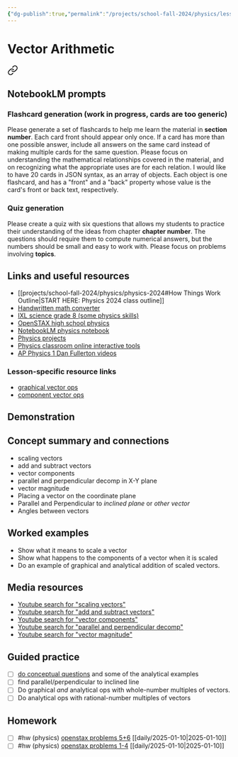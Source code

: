 ```yaml
---
{"dg-publish":true,"permalink":"/projects/school-fall-2024/physics/lessons/vector-arithmetic/"}
---
```



#  Vector Arithmetic


<div class="transclusion internal-embed is-loaded"><a class="markdown-embed-link" href="/projects/school-fall-2024/physics/physics-2024/#notebook-lm-prompts" aria-label="Open link"><svg xmlns="http://www.w3.org/2000/svg" width="24" height="24" viewBox="0 0 24 24" fill="none" stroke="currentColor" stroke-width="2" stroke-linecap="round" stroke-linejoin="round" class="svg-icon lucide-link"><path d="M10 13a5 5 0 0 0 7.54.54l3-3a5 5 0 0 0-7.07-7.07l-1.72 1.71"></path><path d="M14 11a5 5 0 0 0-7.54-.54l-3 3a5 5 0 0 0 7.07 7.07l1.71-1.71"></path></svg></a><div class="markdown-embed">



## NotebookLM prompts

### Flashcard generation (work in progress, cards are too generic)

Please generate a set of flashcards to help me learn the material in **section number**. Each card front should appear only once. If a card has more than one possible answer, include all answers on the same card instead of making multiple cards for the same question. Please focus on understanding the mathematical relationships covered in the material, and on recognizing what the appropriate uses are for each relation. I would like to have 20 cards in JSON syntax, as an array of objects. Each object is one flashcard, and has a "front" and a "back" property whose value is the card's front or back text, respectively.

### Quiz generation

Please create a quiz with six questions that allows my students to practice their understanding of the ideas from chapter **chapter number**. The questions should require them to compute numerical answers, but the numbers should be small and easy to work with. Please focus on problems involving **topics**.



</div></div>


## Links and useful resources 

- [[projects/school-fall-2024/physics/physics-2024#How Things Work Outline\|START HERE: Physics 2024 class outline]]
- [Handwritten math converter](https://webdemo.myscript.com/views/math/index.html#)
- [IXL science grade 8 (some physics skills)](https://www.ixl.com/science/grade-8)
- [OpenSTAX high school physics](https://openstax.org/books/physics/pages/1-introduction)
- [NotebookLM physics notebook](https://notebooklm.google.com/notebook/94fe29f5-cebb-4621-9e03-d20110b7a978)
- [Physics projects](https://www.sciencebuddies.org/science-fair-projects/science-projects/physics/high-school)
- [Physics classroom online interactive tools](https://www.physicsclassroom.com)
- [AP Physics 1 Dan Fullerton videos](https://www.youtube.com/playlist?list=PLd2HWlWc-MsysWuL9ksneEM8cl5bk3bHH)


### Lesson-specific resource links

- [graphical vector ops](https://openstax.org/books/physics/pages/5-1-vector-addition-and-subtraction-graphical-methods) 
- [component vector ops](https://openstax.org/books/physics/pages/5-1-vector-addition-and-subtraction-graphical-methods) 


## Demonstration


## Concept summary and connections

- scaling vectors 
- add and subtract vectors 
- vector components 
- parallel and perpendicular decomp in X-Y plane
- vector magnitude 
- Placing a vector on the coordinate plane
- Parallel and Perpendicular to *inclined plane* or *other vector*
- Angles between vectors

## Worked examples

- Show what it means to scale a vector
- Show what happens to the components of a vector when it is scaled
- Do an example of graphical and analytical addition of scaled vectors.

## Media resources

- [Youtube search for "scaling vectors"](https://www.youtube.com/results?search_query=scaling%20vectors) 
- [Youtube search for "add and subtract vectors"](https://www.youtube.com/results?search_query=add%20and%20subtract%20vectors) 
- [Youtube search for "vector components"](https://www.youtube.com/results?search_query=vector%20components) 
- [Youtube search for "parallel and perpendicular decomp"](https://www.youtube.com/results?search_query=parallel%20and%20perpendicular%20decomp) 
- [Youtube search for "vector magnitude"](https://www.youtube.com/results?search_query=vector%20magnitude) 

## Guided practice

- [ ] [do conceptual questions](https://openstax.org/books/physics/pages/5-2-vector-addition-and-subtraction-analytical-methods) and some of the analytical examples  
- [ ] find parallel/perpendicular to inclined line
- [ ] Do graphical *and* analytical ops with whole-number multiples of vectors.
- [ ] Do analytical ops with rational-number multiples of vectors 

## Homework


- [ ] #hw (physics) [openstax problems 5+6](https://openstax.org/books/physics/pages/5-2-vector-addition-and-subtraction-analytical-methods) [[daily/2025-01-10\|2025-01-10]] 
- [ ] #hw (physics) [openstax problems 1-4](https://openstax.org/books/physics/pages/5-2-vector-addition-and-subtraction-analytical-methods) [[daily/2025-01-10\|2025-01-10]] 
